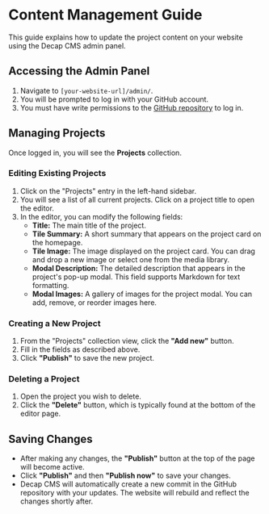 # Content Management Guide

This guide explains how to update the project content on your website using the Decap CMS admin panel.

## Accessing the Admin Panel

1.  Navigate to `[your-website-url]/admin/`.
2.  You will be prompted to log in with your GitHub account.
3.  You must have write permissions to the [GitHub repository](https://github.com/dieboard/velthuistechniek) to log in.

## Managing Projects

Once logged in, you will see the **Projects** collection.

### Editing Existing Projects

1.  Click on the "Projects" entry in the left-hand sidebar.
2.  You will see a list of all current projects. Click on a project title to open the editor.
3.  In the editor, you can modify the following fields:
    *   **Title:** The main title of the project.
    *   **Tile Summary:** A short summary that appears on the project card on the homepage.
    *   **Tile Image:** The image displayed on the project card. You can drag and drop a new image or select one from the media library.
    *   **Modal Description:** The detailed description that appears in the project's pop-up modal. This field supports Markdown for text formatting.
    *   **Modal Images:** A gallery of images for the project modal. You can add, remove, or reorder images here.

### Creating a New Project

1.  From the "Projects" collection view, click the **"Add new"** button.
2.  Fill in the fields as described above.
3.  Click **"Publish"** to save the new project.

### Deleting a Project

1.  Open the project you wish to delete.
2.  Click the **"Delete"** button, which is typically found at the bottom of the editor page.

## Saving Changes

-   After making any changes, the **"Publish"** button at the top of the page will become active.
-   Click **"Publish"** and then **"Publish now"** to save your changes.
-   Decap CMS will automatically create a new commit in the GitHub repository with your updates. The website will rebuild and reflect the changes shortly after.
